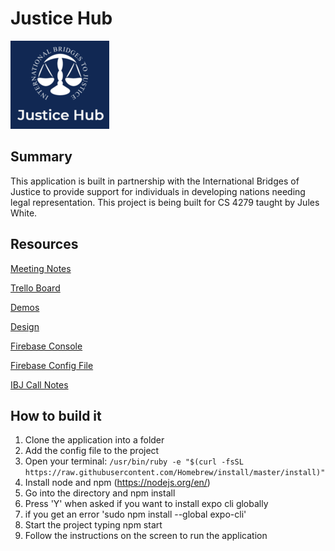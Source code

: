 # Justice Hub

![Justice Logo](/assets/logo.png)

## Summary

This application is built in partnership with the International Bridges of Justice to provide support
for individuals in developing nations needing legal representation. This project is being built for CS 4279 taught by Jules White.

## Resources

[Meeting Notes](https://drive.google.com/drive/folders/1rJVCRijpAJ4jqEw1JLW2U11afq9MQ8EJ?usp=sharing)

[Trello Board](https://trello.com/b/8oe69tJe/change-justicehub)

[Demos](https://drive.google.com/drive/folders/1ff3bEEceG2k-NNhkcLUfK_VOm-xTJVFq?usp=sharing)

[Design](https://drive.google.com/drive/folders/1IEopNFn3UwrX5nbW_u-onOS5egJUVToq?usp=sharing)

[Firebase Console](https://console.firebase.google.com/u/0/project/justice-hub/overview)

[Firebase Config File](https://drive.google.com/open?id=1kcfS1Y6KDH6j0r8wMxgIZCBrxV1UeZn5)

[IBJ Call Notes](https://drive.google.com/open?id=17nc9E8TWOzQurAETf-EPkbWX5gDiZUZD)

## How to build it

1. Clone the application into a folder
2. Add the config file to the project
3. Open your terminal:
    `/usr/bin/ruby -e "$(curl -fsSL https://raw.githubusercontent.com/Homebrew/install/master/install)"`
4. Install node and npm (https://nodejs.org/en/)
5. Go into the directory and npm install
6. Press 'Y' when asked if you want to install expo cli globally
7. if you get an error 'sudo npm install --global expo-cli'
8. Start the project typing npm start
9. Follow the instructions on the screen to run the application
